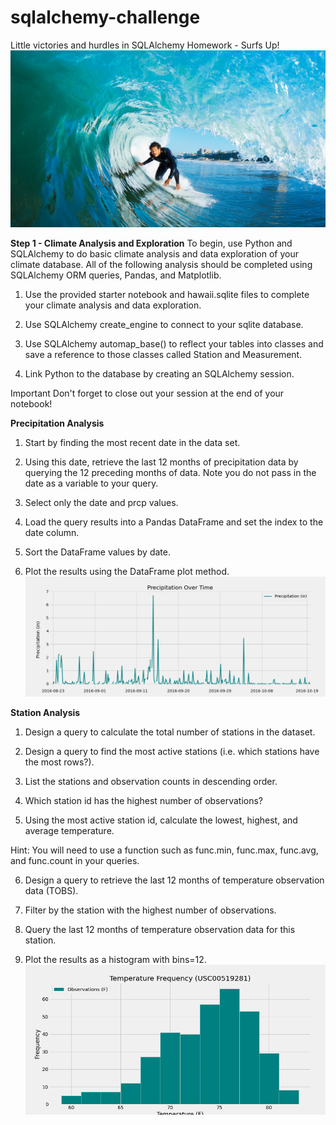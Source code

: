 # sqlalchemy-challenge
Little victories and hurdles in SQLAlchemy Homework - Surfs Up!
![Alt text](images/surfs-up.png?raw=true "Title")

**Step 1 - Climate Analysis and Exploration**
To begin, use Python and SQLAlchemy to do basic climate analysis and data exploration of your climate database. All of the following analysis should be completed using SQLAlchemy ORM queries, Pandas, and Matplotlib.


1) Use the provided starter notebook and hawaii.sqlite files to complete your climate analysis and data exploration.


2) Use SQLAlchemy create_engine to connect to your sqlite database.


3) Use SQLAlchemy automap_base() to reflect your tables into classes and save a reference to those classes called Station and Measurement.


4) Link Python to the database by creating an SQLAlchemy session.


Important Don't forget to close out your session at the end of your notebook!



**Precipitation Analysis**


1) Start by finding the most recent date in the data set.


2) Using this date, retrieve the last 12 months of precipitation data by querying the 12 preceding months of data. Note you do not pass in the date as a variable to your query.


3) Select only the date and prcp values.


4) Load the query results into a Pandas DataFrame and set the index to the date column.


5) Sort the DataFrame values by date.


6) Plot the results using the DataFrame plot method.
![Alt text](/images/precip.png?raw=true "Title")

**Station Analysis**


1) Design a query to calculate the total number of stations in the dataset.


2) Design a query to find the most active stations (i.e. which stations have the most rows?).


3) List the stations and observation counts in descending order.


4) Which station id has the highest number of observations?


5) Using the most active station id, calculate the lowest, highest, and average temperature.


Hint: You will need to use a function such as func.min, func.max, func.avg, and func.count in your queries.




6) Design a query to retrieve the last 12 months of temperature observation data (TOBS).


7) Filter by the station with the highest number of observations.


8) Query the last 12 months of temperature observation data for this station.


9) Plot the results as a histogram with bins=12.
![Alt text](images/temp.png?raw=true "Title")
